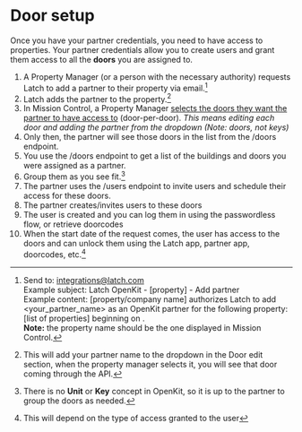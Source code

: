 # Door setup
Once you have your partner credentials, you need to have access to properties. Your partner credentials allow you to create users and grant them access to all the **doors** you are assigned to.

1. A Property Manager (or a person with the necessary authority) requests Latch to add a partner to their property via email.[^1]
2. Latch adds the partner to the property.[^2]
3. In Mission Control, a Property Manager [selects the doors they want the partner to have access to](https://support.latch.com/hc/en-us/articles/19238744501143-Managing-OpenKit-Partners-Access-to-Latch) (door-per-door). _This means editing each door and adding the partner from the dropdown (Note: doors, not keys)_
4. Only then, the partner will see those doors in the list from the /doors endpoint.
5. You use the /doors endpoint to get a list of the buildings and doors you were assigned as a partner.
6. Group them as you see fit.[^3]
7. The partner uses the /users endpoint to invite users and schedule their access for these doors.
8. The partner creates/invites users to these doors
9. The user is created and you can log them in using the passwordless flow, or retrieve doorcodes
10. When the start date of the request comes, the user has access to the doors and can unlock them using the Latch app, partner app, doorcodes, etc.[^4]

[^1]: Send to: integrations@latch.com<br/>Example subject: Latch OpenKit - [property] - Add partner<br/>Example content: [property/company name] authorizes Latch to add <your_partner_name> as an OpenKit partner for the following property: [list of properties] beginning on <date>.<br/>**Note:** the property name should be the one displayed in Mission Control.
[^2]: This will add your partner name to the dropdown in the Door edit section, when the property manager selects it, you will see that door coming through the API.
[^3]: There is no **Unit** or **Key** concept in OpenKit, so it is up to the partner to group the doors as needed.
[^4]: This will depend on the type of access granted to the user
